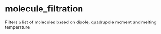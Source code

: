 # molecule_filtration
Filters a list of molecules based on dipole, quadrupole moment and melting temperature
